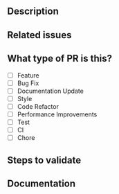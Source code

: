 ## Description

<!-- 
This section provides context to help review, explain choices, and document updates (if any). We have included a list of changes with a rationale for each.

-->

## Related issues

## What type of PR is this?

- [ ] Feature
- [ ] Bug Fix
- [ ] Documentation Update
- [ ] Style
- [ ] Code Refactor
- [ ] Performance Improvements
- [ ] Test
- [ ] CI
- [ ] Chore

## Steps to validate
<!-- 
Please provide some steps for the reviewer to test your change. If you have wrote tests, you can mention that here instead.

1. 
2.
3.

-->

## Documentation

<!-- 
Please describe if documentation has been updated or not, and if not, explain why.
-->
